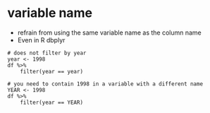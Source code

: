 # variable name
* refrain from using the same variable name as the column name
* Even in R dbplyr

```
# does not filter by year
year <- 1998
df %>% 
	filter(year == year)

# you need to contain 1998 in a variable with a different name
YEAR <- 1998
df %>% 
	filter(year == YEAR)
```
